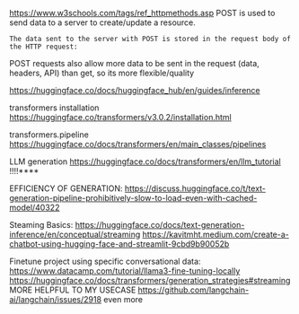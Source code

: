 https://www.w3schools.com/tags/ref_httpmethods.asp
    POST is used to send data to a server to create/update a resource.

    The data sent to the server with POST is stored in the request body of the HTTP request:
POST requests also allow more data to be sent in the request (data, headers, API) than get, so its more flexible/quality



https://huggingface.co/docs/huggingface_hub/en/guides/inference


transformers installation
    https://huggingface.co/transformers/v3.0.2/installation.html 

transformers.pipeline
    https://huggingface.co/docs/transformers/en/main_classes/pipelines 

LLM generation
    https://huggingface.co/docs/transformers/en/llm_tutorial !!!!****   


EFFICIENCY OF GENERATION:
    https://discuss.huggingface.co/t/text-generation-pipeline-prohibitively-slow-to-load-even-with-cached-model/40322 


Steaming Basics:
    https://huggingface.co/docs/text-generation-inference/en/conceptual/streaming 
    https://kavitmht.medium.com/create-a-chatbot-using-hugging-face-and-streamlit-9cbd9b90052b 


Finetune project using specific conversational data:
    https://www.datacamp.com/tutorial/llama3-fine-tuning-locally 
    https://huggingface.co/docs/transformers/generation_strategies#streaming MORE HELPFUL TO MY USECASE
        https://github.com/langchain-ai/langchain/issues/2918 even more